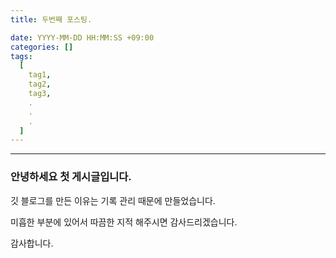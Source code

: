 ```yaml
---
title: 두번째 포스팅.

date: YYYY-MM-DD HH:MM:SS +09:00
categories: []
tags:
  [
    tag1,
    tag2,
    tag3,
    .
    .
    .
  ]
---
```


---
<h3>안녕하세요 첫 게시글입니다. </h3>

깃 블로그를 만든 이유는 기록 관리 때문에 만들었습니다.

미흡한 부분에 있어서 따끔한 지적 해주시면 감사드리겠습니다.

감사합니다. 